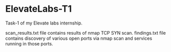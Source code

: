 # ElevateLabs-T1
Task-1 of my Elevate labs internship.

scan_results.txt file contains results of nmap TCP SYN scan.
findings.txt file contains discovery of various open ports via nmap scan and services running in those ports.

